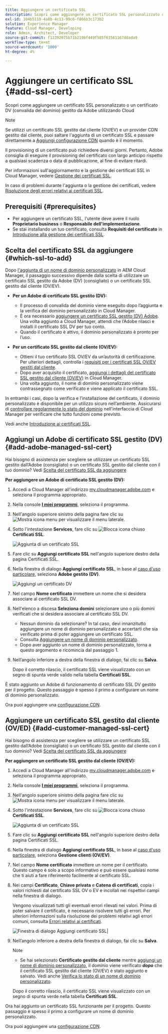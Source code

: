 ```yaml
---
title: Aggiungere un certificato SSL
description: Scopri come aggiungere un certificato SSL personalizzato o un certificato DV (convalida del dominio) gestito da Adobe utilizzando gli strumenti self-service di Cloud Manager.
exl-id: 104b5119-4a8b-4c13-99c6-f866b3c173b2
solution: Experience Manager
feature: Cloud Manager, Developing
role: Admin, Architect, Developer
source-git-commit: f12392075b71b219bf449f585f63561167ddada9
workflow-type: tm+mt
source-wordcount: '1000'
ht-degree: 4%

---
```



# Aggiungere un certificato SSL {#add-ssl-cert}

Scopri come aggiungere un certificato SSL personalizzato o un certificato DV (convalida del dominio) gestito da Adobe utilizzando Cloud

>[!NOTE]
>
>Se utilizzi un certificato SSL gestito dal cliente (OV/EV) e un provider CDN gestito dal cliente, puoi saltare l&#39;aggiunta di un certificato SSL e passare direttamente a [Aggiungi configurazione CDN](/help/implementing/cloud-manager/cdn-configurations/add-cdn-config.md) quando è il momento.

Il provisioning di un certificato può richiedere diversi giorni. Pertanto, Adobe consiglia di eseguire il provisioning del certificato con largo anticipo rispetto a qualsiasi scadenza o data di pubblicazione, al fine di evitare ritardi.

Per informazioni sull&#39;aggiornamento e la gestione dei certificati SSL in Cloud Manager, vedere [Gestione dei certificati SSL](/help/implementing/cloud-manager/managing-ssl-certifications/managing-certificates.md).

In caso di problemi durante l&#39;aggiunta o la gestione dei certificati, vedere [Risoluzione degli errori relativi ai certificati SSL](/help/implementing/cloud-manager/managing-ssl-certifications/troubleshoot-ssl-cert.md).


## Prerequisiti {#prerequisites}

* Per aggiungere un certificato SSL, l&#39;utente deve avere il ruolo **Proprietario business** o **Responsabile dell&#39;implementazione**.
* Se stai installando un tuo certificato, consulta **Requisiti del certificato** in [Introduzione alla gestione dei certificati SSL](/help/implementing/cloud-manager/managing-ssl-certifications/introduction-to-ssl-certificates.md#requirements).

## Scelta del certificato SSL da aggiungere {#which-ssl-to-add}

Dopo [l&#39;aggiunta di un nome di dominio personalizzato](/help/implementing/cloud-manager/custom-domain-names/add-custom-domain-name.md) in AEM Cloud Manager, il passaggio successivo dipende dalla scelta di utilizzare un certificato SSL gestito da Adobe (DV) (consigliato) o un certificato SSL gestito dal cliente (OV/EV).

* **Per un Adobe di certificato SSL gestito (DV):**
   * Il processo di convalida del dominio viene eseguito dopo l’aggiunta e la verifica del dominio personalizzato in Cloud Manager.
   * È ora necessario [aggiungere un certificato SSL gestito (DV) Adobe](#add-adobe-managed-ssl-cert).
Una volta aggiunto a Cloud Manager, attendi che l’Adobe rilasci e installi il certificato SSL DV per tuo conto.
   * Quando il certificato è attivo, il dominio personalizzato è pronto per l’uso.

* **Per un certificato SSL gestito dal cliente (OV/EV):**

   * Ottieni il tuo certificato SSL OV/EV da un’autorità di certificazione. Per ulteriori dettagli, controlla i [requisiti per i certificati SSL OV/EV gestiti dal cliente](/help/implementing/cloud-manager/managing-ssl-certifications/introduction-to-ssl-certificates.md#requirements).
   * Dopo aver acquisito il certificato, [aggiungi i dettagli del certificato SSL gestito dal cliente (OV/EV)](#add-customer-manage-ssl-cert) in Cloud Manager.
   * Una volta aggiunto, il nome di dominio personalizzato viene contrassegnato come verificato e viene applicato il certificato SSL.

In entrambi i casi, dopo la verifica e l’installazione del certificato, il dominio personalizzato è disponibile per un utilizzo sicuro nell’ambiente. Assicurarsi di [controllare regolarmente lo stato del dominio](/help/implementing/cloud-manager/custom-domain-names/check-domain-name-status.md) nell&#39;interfaccia di Cloud Manager per verificare che tutto funzioni come previsto.

Vedi anche [Introduzione ai certificati SSL](/help/implementing/cloud-manager/managing-ssl-certifications/introduction-to-ssl-certificates.md).

## Aggiungi un Adobe di certificato SSL gestito (DV) {#add-adobe-managed-ssl-cert}

Hai bisogno di assistenza per scegliere se utilizzare un certificato SSL gestito dall’Adobe (consigliato) o un certificato SSL gestito dal cliente con il tuo dominio? Vedi [Scelta del certificato SSL da aggiungere](#which-ssl-to-add)

**Per aggiungere un Adobe di certificato SSL gestito (DV):**

1. Accedi a Cloud Manager all&#39;indirizzo [my.cloudmanager.adobe.com](https://my.cloudmanager.adobe.com/) e seleziona il programma appropriato.
1. Nella console **[I miei programmi](/help/implementing/cloud-manager/navigation.md#my-programs)**, seleziona il programma.
1. Nell&#39;angolo superiore sinistro della pagina fare clic su ![Mostra icona menu](https://spectrum.adobe.com/static/icons/workflow_18/Smock_ShowMenu_18_N.svg) per visualizzare il menu laterale.

1. Sotto l&#39;intestazione **Services**, fare clic su ![Blocca icona chiuso](https://spectrum.adobe.com/static/icons/workflow_18/Smock_LockClosed_18_N.svg) **Certificati SSL**.

   ![Aggiunta di un certificato SSL](/help/implementing/cloud-manager/assets/ssl/ssl-cert-add.png)

1. Fare clic su **Aggiungi certificato SSL** nell&#39;angolo superiore destro della pagina Certificati SSL.

1. Nella finestra di dialogo **Aggiungi certificato SSL**, in base al [caso d&#39;uso particolare](#which-ssl-to-add), seleziona **Adobe gestito (DV)**.

   ![Aggiungi un certificato DV](/help/implementing/cloud-manager/assets/ssl/add-dv-certificate.png)

1. Nel campo **Nome certificato** immettere un nome che si desidera associare al certificato SSL DV.

1. Nell&#39;elenco a discesa **Seleziona domini** selezionare uno o più domini verificati che si desidera associare al certificato SSL DV.
   * Nessun dominio da selezionare? In tal caso, devi innanzitutto aggiungere un nome di dominio personalizzato e accertarti che sia verificato prima di poter aggiungere un certificato SSL.
   * Consulta [Aggiungere un nome di dominio personalizzato](/help/implementing/cloud-manager/custom-domain-names/add-custom-domain-name.md).
   * Dopo aver aggiunto un nome di dominio personalizzato, torna a questo argomento e ricomincia dal passaggio 1.

1. Nell’angolo inferiore a destra della finestra di dialogo, fai clic su **Salva**.

   Dopo il corretto rilascio, il certificato SSL viene visualizzato con un segno di spunta verde valido nella tabella **Certificati SSL**.

È stato aggiunto un Adobe di funzionamento di certificato SSL DV gestito per il progetto. Questo passaggio è spesso il primo a configurare un nome di dominio personalizzato.

Ora puoi aggiungere una [configurazione CDN](/help/implementing/cloud-manager/cdn-configurations/add-cdn-config.md).

## Aggiungere un certificato SSL gestito dal cliente (OV/ED) {#add-customer-managed-ssl-cert}

<!-- IF THIS TOPIC GET UPDATED, REMEMBER TO UPDATE THE STEPS ALSO IN THE "MANAGE SSL CERTIFICATES TOPIC TOO -->

Hai bisogno di assistenza per scegliere se utilizzare un certificato SSL gestito dall’Adobe (consigliato) o un certificato SSL gestito dal cliente con il tuo dominio? Vedi [Scelta del certificato SSL da aggiungere](#which-ssl-to-add)

**Per aggiungere un certificato SSL gestito dal cliente (OV/EV):**

1. Accedi a Cloud Manager all&#39;indirizzo [my.cloudmanager.adobe.com](https://my.cloudmanager.adobe.com/) e seleziona il programma appropriato.

1. Nella console **[I miei programmi](/help/implementing/cloud-manager/navigation.md#my-programs)**, seleziona il programma.

1. Nell&#39;angolo superiore sinistro della pagina fare clic su ![Mostra icona menu](https://spectrum.adobe.com/static/icons/workflow_18/Smock_ShowMenu_18_N.svg) per visualizzare il menu laterale.

1. Sotto l&#39;intestazione **Services**, fare clic su ![Blocca icona chiuso](https://spectrum.adobe.com/static/icons/workflow_18/Smock_LockClosed_18_N.svg) **Certificati SSL**.

   ![Aggiunta di un certificato SSL](/help/implementing/cloud-manager/assets/ssl/ssl-cert-add.png)

1. Fare clic su **Aggiungi certificato SSL** nell&#39;angolo superiore destro della pagina Certificati SSL.

1. Nella finestra di dialogo **Aggiungi certificato SSL**, in base al [caso d&#39;uso particolare](#which-ssl-to-add), seleziona **Gestione clienti (OV/EV)**.

1. Nel campo **Nome certificato** immettere un nome per il certificato.
Questo campo è solo a scopo informativo e può essere qualsiasi nome che ti aiuti a fare riferimento facilmente al certificato SSL.

1. Nei campi **Certificato**, **Chiave privata** e **Catena di certificati**, copia i valori richiesti dal certificato SSL OV o EV e incollali nei rispettivi campi nella finestra di dialogo.

   Vengono visualizzati tutti gli eventuali errori rilevati nei valori. Prima di poter salvare il certificato, è necessario risolvere tutti gli errori. Per ulteriori informazioni sulla risoluzione dei problemi relativi agli errori comuni, consulta [Errori relativi ai certificati](#certificate-errors).

   ![Finestra di dialogo Aggiungi certificato SSL](/help/implementing/cloud-manager/assets/ssl/ssl-cert-02.png)|

1. Nell’angolo inferiore a destra della finestra di dialogo, fai clic su **Salva**.

   >[!NOTE]
   >
   >* Se hai selezionato **Certificato gestito dal cliente** mentre [aggiungi un nome di dominio personalizzato](/help/implementing/cloud-manager/custom-domain-names/add-custom-domain-name.md), il dominio viene verificato ***dopo*** che il certificato SSL gestito dal cliente (OV/EV) è stato aggiunto e salvato. Vedi anche [Verifica lo stato di un nome di dominio personalizzato](/help/implementing/cloud-manager/custom-domain-names/check-domain-name-status.md#how-to).

   Dopo il corretto rilascio, il certificato SSL viene visualizzato con un segno di spunta verde nella tabella **Certificati SSL**.

Ora hai aggiunto un certificato SSL funzionante per il progetto. Questo passaggio è spesso il primo a configurare un nome di dominio personalizzato.

Ora puoi aggiungere una [configurazione CDN](/help/implementing/cloud-manager/cdn-configurations/add-cdn-config.md).























<!--
## Add an SSL certificate {#add-ssl-cert}

1. Log into Cloud Manager at [my.cloudmanager.adobe.com](https://my.cloudmanager.adobe.com/) and select the appropriate program.
1. On the **[My Programs](/help/implementing/cloud-manager/navigation.md#my-programs)** console, select the program.
1. In the upper-left corner of the page, click ![Show menu icon](https://spectrum.adobe.com/static/icons/workflow_18/Smock_ShowMenu_18_N.svg) to reveal the side menu. 
1. Under the **Services** heading, click ![Lock closed icon](https://spectrum.adobe.com/static/icons/workflow_18/Smock_LockClosed_18_N.svg) **SSL Certificates**. 

   ![Adding an SSL certificate](/help/implementing/cloud-manager/assets/ssl/ssl-cert-add.png)

1. Near the upper-right corner of the SSL Certificates page, click **Add SSL Certificate**.

1. In the **Add SSL certificate** dialog box, based on [your particular use case](/help/implementing/cloud-manager/managing-ssl-certifications/introduction-to-ssl-certificates.md), do one of the following:

    | | Use case | Steps |
    | --- | --- | --- |
    | 1 | **Add an Adobe managed (DV) certificate** | **To add an Adobe managed (DV) SSL certificate:**<br>a. In the **Add SSL Certificate** dialog box, select the certificate type **Adobe managed (DV)**.<br>![Add a DV certificate](/help/implementing/cloud-manager/assets/ssl/add-dv-certificate.png)<br>b. In the **Certificate name** field, enter a name you want associated with the certificate.<br>c. In the **Select domains** drop-down list, select one or more domains that you want associated with the DV SSL certificate.<br>No domains to select? If so, it means that you must first add a custom domain name and ensure it is verified before you can add an SSL certificate. See [Add a custom domain name](/help/implementing/cloud-manager/custom-domain-names/add-custom-domain-name.md). When you are finished adding a custom domain name, return to this topic and begin at step 1 again.<br>d. Continue to step 7. |
    | 2 | **Add a customer managed (OV/EV) certificate** | **To add a customer managed (OV/EV) SSL certificate:**<br>a. In the **Add SSL Certificate** dialog box, select the certificate type **Customer managed (OV/EV)**.<br>b. In the **Certificate name** field, enter a name for your certificate. This field is for informational purposes only and can be any name that helps you reference your SSL certificate easily.<br>c. In the **Certificate**, **Private key**, and **Certificate chain** fields, paste the required values into their respective fields.<br>![Add SSL certificate dialog box](/help/implementing/cloud-manager/assets/ssl/ssl-cert-02.png)<br>Any detected errors in values are displayed. Before you can save your certificate, you must address all errors. See [Certificate Errors](#certificate-errors) to learn more about troubleshooting common errors.<br>d. Continue to step 7. | 

1. In the lower-right corner of the dialog box, click **Save**.

    >[!NOTE]
    >
    >* If you selected **Adobe managed certificate** while [adding a custom domain name](/help/implementing/cloud-manager/custom-domain-names/add-custom-domain-name.md), the domain is verified with the added certificate when the custom domain is added. 
    >
    >* If you selected **Customer managed certificate** while [adding a custom domain name](/help/implementing/cloud-manager/custom-domain-names/add-custom-domain-name.md), the domain is verified ***after*** the customer managed (OV/EV) SSL certificate is added and saved. See also [Check the status of a custom domain name](/help/implementing/cloud-manager/custom-domain-names/check-domain-name-status.md#how-to).

    After the SSL certificate is successfully issued, it is displayed with a green verified check mark in the **SSL Certificates** table. 

    You now have added a working SSL certificate for your project. This step is often the first to set up a custom domain name. 
    

* To learn about updating and managing your SSL certificates in Cloud Manager, see [Manage SSL certificates](/help/implementing/cloud-manager/managing-ssl-certifications/managing-certificates.md).

* If you are having issues adding or managing your certificates, see [Troubleshoot SSL certificate errors](/help/implementing/cloud-manager/managing-ssl-certifications/troubleshoot-ssl-cert.md). -->
